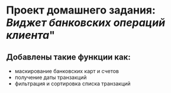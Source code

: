 # Проект домашнего задания: *Виджет банковских операций клиента*"
## Добавлены такие функции как:
- маскирование банковских карт и счетов
- получение даты транзакций
- фильтрация и сортировка списка транзакций